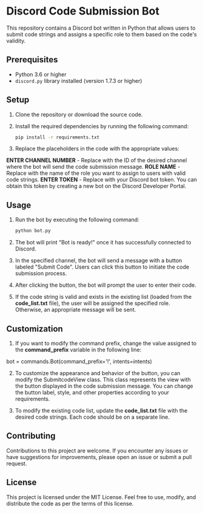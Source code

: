 # Discord Code Submission Bot

This repository contains a Discord bot written in Python that allows users to submit code strings and assigns a specific role to them based on the code's validity.

## Prerequisites
- Python 3.6 or higher
- `discord.py` library installed (version 1.7.3 or higher)

## Setup

1. Clone the repository or download the source code.
2. Install the required dependencies by running the following command:

   ```bash
   pip install -r requirements.txt
   
1. Replace the placeholders in the code with the appropriate values:

**ENTER CHANNEL NUMBER** - Replace with the ID of the desired channel where the bot will send the code submission message.
**ROLE NAME** - Replace with the name of the role you want to assign to users with valid code strings.
**ENTER TOKEN** - Replace with your Discord bot token. You can obtain this token by creating a new bot on the Discord Developer Portal.

## Usage

1. Run the bot by executing the following command:

   ```bash
   python bot.py

2. The bot will print "Bot is ready!" once it has successfully connected to Discord.

3. In the specified channel, the bot will send a message with a button labeled "Submit Code". Users can click this button to initiate the code submission process.

4. After clicking the button, the bot will prompt the user to enter their code.

5. If the code string is valid and exists in the existing list (loaded from the **code_list.txt** file), the user will be assigned the specified role. Otherwise, an appropriate message will be sent.

## Customization
1. If you want to modify the command prefix, change the value assigned to the **command_prefix** variable in the following line:

bot = commands.Bot(command_prefix='!', intents=intents)

2. To customize the appearance and behavior of the button, you can modify the SubmitcodeView class. This class represents the view with the button displayed in the code submission message. You can change the button label, style, and other properties according to your requirements.

3. To modify the existing code list, update the **code_list.txt** file with the desired code strings. Each code should be on a separate line.

## Contributing
Contributions to this project are welcome. If you encounter any issues or have suggestions for improvements, please open an issue or submit a pull request.

## License
This project is licensed under the MIT License. Feel free to use, modify, and distribute the code as per the terms of this license.
